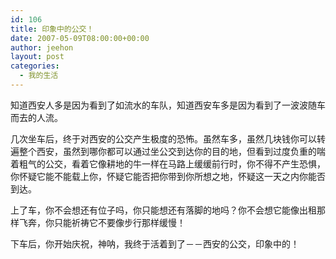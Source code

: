 ```yaml
---
id: 106
title: 印象中的公交！
date: 2007-05-09T08:00:00+00:00
author: jeehon
layout: post
categories:
  - 我的生活
---
```

知道西安人多是因为看到了如流水的车队，知道西安车多是因为看到了一波波随车而去的人流。
    
几次坐车后，终于对西安的公交产生极度的恐怖。虽然车多，虽然几块钱你可以转遍整个西安，虽然到哪你都可以通过坐公交到达你的目的地，但看到过度负重的喘着粗气的公交，看着它像耕地的牛一样在马路上缓缓前行时，你不得不产生恐惧，你怀疑它能不能载上你，怀疑它能否把你带到你所想之地，怀疑这一天之内你能否到达。
    
上了车，你不会想还有位子吗，你只能想还有落脚的地吗？你不会想它能像出租那样飞奔，你只能祈祷它不要像步行那样缓慢！
    
下车后，你开始庆祝，神呐，我终于活着到了－－西安的公交，印象中的！